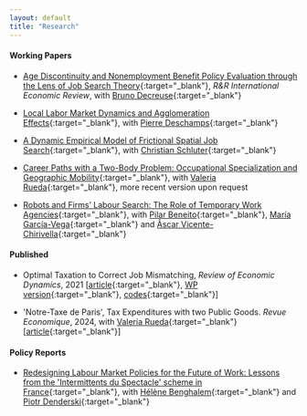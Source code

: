 ```yaml
---
layout: default
title: "Research"
---
```


#### Working Papers
- [Age Discontinuity and Nonemployment Benefit Policy Evaluation through the Lens of Job Search Theory](assets/papers/RDD_age_disc.pdf){:target="_blank"}, *R&R International Economic Review*, with [Bruno Decreuse](https://sites.google.com/site/brunodecreuseecon/){:target="_blank"}

- [Local Labor Market Dynamics and Agglomeration Effects](https://papers.ssrn.com/sol3/papers.cfm?abstract_id=3941989){:target="_blank"}, with [Pierre Deschamps](https://sites.google.com/site/pierredeschampsecon/){:target="_blank"} 

- [A Dynamic Empirical Model of Frictional Spatial Job Search](https://papers.ssrn.com/sol3/papers.cfm?abstract_id=4517222){:target="_blank"}, with [Christian Schluter](https://christianschluter.github.io/){:target="_blank"} 

- [Career Paths with a Two-Body Problem: Occupational Specialization and Geographic Mobility](https://research.upjohn.org/up_workingpapers/346/){:target="_blank"}, with [Valeria Rueda](https://www.valeriarueda.org/){:target="_blank"}, more recent version upon request

- [Robots and Firms’ Labour Search: The Role of Temporary Work Agencies](https://www.nottingham.ac.uk/gep/documents/papers/2024/24-02.pdf){:target="_blank"}, with [Pilar Beneito](https://www.uv.es/~beneito/){:target="_blank"}, [Mar&iacute;a Garc&iacute;a-Vega](https://mgarcia-vega.wixsite.com/mariagarciavega){:target="_blank"} and [&#xc2;scar Vicente-Chirivella](https://scholar.google.es/citations?user=OuwooxUAAAAJ&hl=es){:target="_blank"}


#### Published
- Optimal Taxation to Correct Job Mismatching, *Review of Economic Dynamics*, 2021 [[article](https://www.sciencedirect.com/science/article/abs/pii/S1094202520300934){:target="_blank"}, [WP version](assets/papers/opmismatch.pdf){:target="_blank"}, [codes](https://github.com/gwilemme/Opmismatch/){:target="_blank"}]

- 'Notre-Taxe de Paris', Tax Expenditures with two Public Goods. *Revue Economique*, 2024, with [Valeria Rueda](https://www.valeriarueda.org/){:target="_blank"} [[article](https://www.cairn-int.info/journal-revue-economique-2023-6-page-1053.htm){:target="_blank"}]
  

#### Policy Reports
- [Redesigning Labour Market Policies for the Future of Work: Lessons from the 'Intermittents du Spectacle' scheme in France](https://figshare.le.ac.uk/articles/report/Redesigning_Labour_Market_Policies_for_the_Future_of_Work_Lessons_from_the_Intermittents_du_Spectacle_scheme_in_France/24793638){:target="_blank"}, with [Hélène Benghalem](https://sites.google.com/view/helenebenghalem){:target="_blank"} and [Piotr Denderski](https://sites.google.com/site/piotrdenderski/){:target="_blank"}
